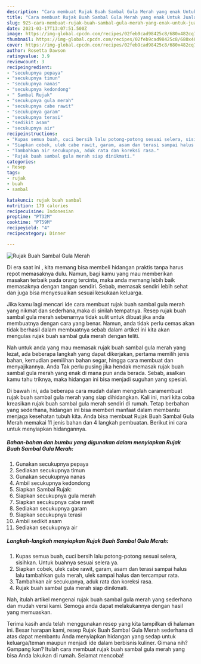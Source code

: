 ```yaml
---
description: "Cara membuat Rujak Buah Sambal Gula Merah yang enak Untuk Jualan"
title: "Cara membuat Rujak Buah Sambal Gula Merah yang enak Untuk Jualan"
slug: 925-cara-membuat-rujak-buah-sambal-gula-merah-yang-enak-untuk-jualan
date: 2021-03-17T13:07:51.500Z
image: https://img-global.cpcdn.com/recipes/02feb9cad98425c8/680x482cq70/rujak-buah-sambal-gula-merah-foto-resep-utama.jpg
thumbnail: https://img-global.cpcdn.com/recipes/02feb9cad98425c8/680x482cq70/rujak-buah-sambal-gula-merah-foto-resep-utama.jpg
cover: https://img-global.cpcdn.com/recipes/02feb9cad98425c8/680x482cq70/rujak-buah-sambal-gula-merah-foto-resep-utama.jpg
author: Rosetta Dawson
ratingvalue: 3.9
reviewcount: 3
recipeingredient:
- "secukupnya pepaya"
- "secukupnya timun"
- "secukupnya nanas"
- "secukupnya kedondong"
- " Sambal Rujak"
- "secukupnya gula merah"
- "secukupnya cabe rawit"
- "secukupnya garam"
- "secukupnya terasi"
- "sedikit asam"
- "secukupnya air"
recipeinstructions:
- "Kupas semua buah, cuci bersih lalu potong-potong sesuai selera, sisihkan. Untuk buahnya sesuai selera ya."
- "Siapkan cobek, ulek cabe rawit, garam, asam dan terasi sampai halus lalu tambahkan gula merah, ulek sampai halus dan tercampur rata."
- "Tambahkan air secukupnya, aduk rata dan koreksi rasa."
- "Rujak buah sambal gula merah siap dinikmati."
categories:
- Resep
tags:
- rujak
- buah
- sambal

katakunci: rujak buah sambal 
nutrition: 179 calories
recipecuisine: Indonesian
preptime: "PT32M"
cooktime: "PT59M"
recipeyield: "4"
recipecategory: Dinner

---
```



![Rujak Buah Sambal Gula Merah](https://img-global.cpcdn.com/recipes/02feb9cad98425c8/680x482cq70/rujak-buah-sambal-gula-merah-foto-resep-utama.jpg)

Di era  saat ini , kita memang bisa membeli hidangan praktis tanpa harus repot memasaknya dulu. Namun, bagi kamu yang mau memberikan masakan terbaik pada orang tercinta, maka anda memang lebih baik memasaknya dengan tangan sendiri. Sebab, memasak sendiri lebih sehat dan juga bisa menyesuaikan sesuai kesukaan keluarga.

Jika kamu lagi mencari ide cara membuat rujak buah sambal gula merah yang nikmat dan sederhana,maka di sinilah tempatnya. Resep rujak buah sambal gula merah  sebenarnya tidak sulit untuk dibuat jika anda membuatnya dengan cara yang benar. Namun, anda tidak perlu cemas akan tidak berhasil dalam membuatnya 
sebab dalam artikel ini kita akan mengulas rujak buah sambal gula merah dengan teliti.  



Nah untuk anda yang mau memasak rujak buah sambal gula merah yang lezat, ada beberapa langkah yang dapat dikerjakan, pertama memilih jenis bahan, kemudian pemilihan bahan segar, hingga cara membuat dan menyajikannya. Anda Tak perlu pusing jika hendak memasak rujak buah sambal gula merah yang enak di mana pun anda berada. Sebab, asalkan kamu  tahu triknya, maka hidangan ini bisa menjadi suguhan yang spesial.

Di bawah ini, ada beberapa cara mudah dalam mengolah caramembuat rujak buah sambal gula merah yang siap dihidangkan. Kali ini, mari kita coba kreasikan rujak buah sambal gula merah sendiri di rumah. Tetap berbahan yang sederhana, hidangan ini bisa memberi manfaat dalam membantu menjaga kesehatan tubuh kita. Anda bisa membuat Rujak Buah Sambal Gula Merah memakai 11 jenis bahan dan 4 langkah pembuatan. Berikut ini cara untuk menyiapkan hidangannya.

<!--inarticleads1-->

##### Bahan-bahan dan bumbu yang digunakan dalam menyiapkan Rujak Buah Sambal Gula Merah:

1. Gunakan secukupnya pepaya
1. Sediakan secukupnya timun
1. Gunakan secukupnya nanas
1. Ambil secukupnya kedondong
1. Siapkan  Sambal Rujak:
1. Siapkan secukupnya gula merah
1. Siapkan secukupnya cabe rawit
1. Sediakan secukupnya garam
1. Siapkan secukupnya terasi
1. Ambil sedikit asam
1. Sediakan secukupnya air




<!--inarticleads2-->

##### Langkah-langkah menyiapkan Rujak Buah Sambal Gula Merah:

1. Kupas semua buah, cuci bersih lalu potong-potong sesuai selera, sisihkan. Untuk buahnya sesuai selera ya.
1. Siapkan cobek, ulek cabe rawit, garam, asam dan terasi sampai halus lalu tambahkan gula merah, ulek sampai halus dan tercampur rata.
1. Tambahkan air secukupnya, aduk rata dan koreksi rasa.
1. Rujak buah sambal gula merah siap dinikmati.




Nah, itulah artikel mengenai  rujak buah sambal gula merah  yang sederhana dan mudah versi kami. Semoga anda dapat melakukannya dengan hasil yang memuaskan. 

Terima kasih anda telah menggunakan resep yang kita tampilkan di halaman ini. Besar harapan kami, resep  Rujak Buah Sambal Gula Merah sederhana di atas dapat membantu Anda menyiapkan hidangan yang sedap untuk keluarga/teman maupun menjadi ide dalam berbisnis kuliner. Gimana nih? Gampang kan? Itulah cara membuat rujak buah sambal gula merah yang bisa Anda lakukan di rumah. Selamat mencoba!

